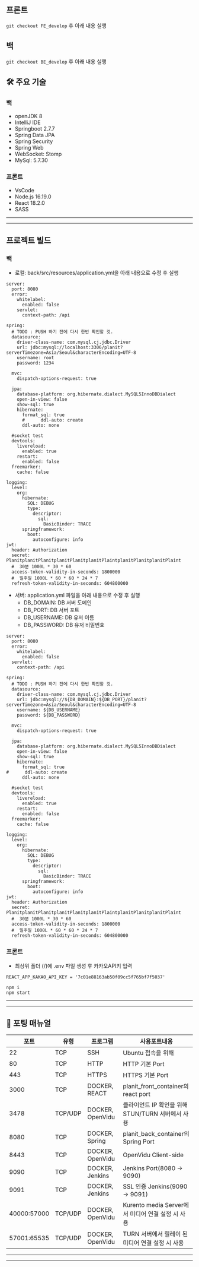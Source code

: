 ## 프론트

`git checkout FE_develop` 후 아래 내용 실행

## 백

`git checkout BE_develop` 후 아래 내용 실행

## 🛠 주요 기술

### 백

- openJDK 8
- IntelliJ IDE
- Springboot 2.7.7
- Spring Data JPA
- Spring Security
- Spring Web
- WebSocket: Stomp
- MySql: 5.7.30

### 프론트

- VsCode
- Node.js 16.19.0
- React 18.2.0
- SASS

---

---

## 프로젝트 빌드

### 백

- 로컬: back/src/resources/application.yml을 아래 내용으로 수정 후 실행

```
server:
  port: 8080
  error:
    whitelabel:
      enabled: false
    servlet:
      context-path: /api

spring:
  # TODO : PUSH 하기 전에 다시 한번 확인할 것.
  datasource:
    driver-class-name: com.mysql.cj.jdbc.Driver
    url: jdbc:mysql://localhost:3306/planit?serverTimezone=Asia/Seoul&characterEncoding=UTF-8
    username: root
    password: 1234

  mvc:
    dispatch-options-request: true

  jpa:
    database-platform: org.hibernate.dialect.MySQL5InnoDBDialect
    open-in-view: false
    show-sql: true
    hibernate:
      format_sql: true
      #      ddl-auto: create
      ddl-auto: none

  #socket test
  devtools:
    livereload:
      enabled: true
    restart:
      enabled: false
  freemarker:
    cache: false

logging:
  level:
    org:
      hibernate:
        SQL: DEBUG
        type:
          descriptor:
            sql:
              BasicBinder: TRACE
      springframework:
        boot:
          autoconfigure: info
jwt:
  header: Authorization
  secret: PlanitplanitPlanitplanitPlanitplanitPlaintplanitPlanitplanitPlaint
  #  30분 1000L * 30 * 60
  access-token-validity-in-seconds: 1800000
  #  일주일 1000L * 60 * 60 * 24 * 7
  refresh-token-validity-in-seconds: 604800000
```

- 서버: application.yml 파일을 아래 내용으로 수정 후 실행
    - DB_DOMAIN: DB 서버 도메인
    - DB_PORT: DB 서버 포트
    - DB_USERNAME: DB 유저 이름
    - DB_PASSWORD: DB 유저 비밀번호

```
server:
  port: 8080
  error:
    whitelabel:
      enabled: false
  servlet:
    context-path: /api

spring:
  # TODO : PUSH 하기 전에 다시 한번 확인할 것.
  datasource:
    driver-class-name: com.mysql.cj.jdbc.Driver
    url: jdbc:mysql://${DB_DOMAIN}:${DB_PORT}/planit?serverTimezone=Asia/Seoul&characterEncoding=UTF-8
    username: ${DB_USERNAME}
    password: ${DB_PASSWORD}

  mvc:
    dispatch-options-request: true

  jpa:
    database-platform: org.hibernate.dialect.MySQL5InnoDBDialect
    open-in-view: false
    show-sql: true
    hibernate:
      format_sql: true
#      ddl-auto: create
      ddl-auto: none

  #socket test
  devtools:
    livereload:
      enabled: true
    restart:
      enabled: false
  freemarker:
    cache: false

logging:
  level:
    org:
      hibernate:
        SQL: DEBUG
        type:
          descriptor:
            sql:
              BasicBinder: TRACE
      springframework:
        boot:
          autoconfigure: info
jwt:
  header: Authorization
  secret: PlanitplanitPlanitplanitPlanitplanitPlaintplanitPlanitplanitPlaint
  #  30분 1000L * 30 * 60
  access-token-validity-in-seconds: 1800000
  #  일주일 1000L * 60 * 60 * 24 * 7
  refresh-token-validity-in-seconds: 604800000
```

### 프론트

- 최상위 폴더 (/)에 .env 파일 생성 후 카카오API키 입력

```
REACT_APP_KAKAO_API_KEY = '7c01e88163ab50f09cc5f765bf7f5037'
```

```
npm i
npm start
```

---

---

## 💾 포팅 매뉴얼

| 포트        | 유형    | 프로그램         | 사용포트내용                                      |
| ----------- | ------- | ---------------- | ------------------------------------------------- |
| 22          | TCP     | SSH              | Ubuntu 접속을 위해                                |
| 80          | TCP     | HTTP             | HTTP 기본 Port                                    |
| 443         | TCP     | HTTPS            | HTTPS 기본 Port                                   |
| 3000        | TCP     | DOCKER, REACT    | planit_front_container의 react port               |
| 3478        | TCP/UDP | DOCKER, OpenVidu | 클라이언트 IP 확인을 위해 STUN/TURN 서버에서 사용 |
| 8080        | TCP     | DOCKER, Spring   | planit_back_container의 Spring Port               |
| 8443        | TCP     | DOCKER, OpenVidu | OpenVidu Client-side                              |
| 9090        | TCP     | DOCKER, Jenkins  | Jenkins Port(8080 → 9090)                         |
| 9091        | TCP     | DOCKER, Jenkins  | SSL 인증 Jenkins(9090 → 9091)                     |
| 40000:57000 | TCP/UDP | DOCKER, OpenVidu | Kurento media Server에서 미디어 연결 설정 시 사용 |
| 57001:65535 | TCP/UDP | DOCKER, OpenVidu | TURN 서버에서 릴레이 된 미디어 연결 설정 시 사용  |

---

---

